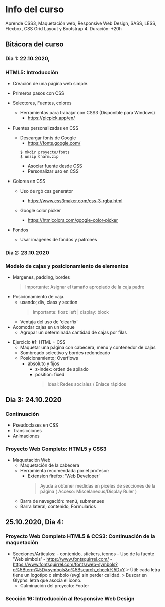 # Info del curso
Aprende CSS3, Maquetación web, Responsive Web Design, SASS, LESS, Flexbox, CSS Grid Layout y Bootstrap 4. Duración: +20h


## Bitácora del curso

### Dia 1: 22.10.2020,		
### HTML5: Introducción 
- Creación de una página web simple.
* Primeros pasos con CSS
- Selectores, Fuentes, colores
  - Herramientas para trabajar con CSS3 (Disponible para Windows)
    - https://picpick.app/en/

- Fuentes personalizadas en CSS
  - Descargar fonts de Google
    - https://fonts.google.com/
    ```
    $ mkdir proyecto/fonts
    $ unzip Charm.zip
    ```
    * Asociar fuente desde CSS
    * Personalizar uso en CSS
	
* Colores en CSS
    * Uso de rgb css generator
      - https://www.css3maker.com/css-3-rgba.html

    * Google color picker
      - https://htmlcolors.com/google-color-picker

* Fondos 
  - Usar imagenes de fondos y patrones

### Dia 2: 23.10.2020
### Modelo de cajas y posicionamiento de elementos

- Margenes, padding, bordes
  	> Importante: Asignar el tamaño apropiado de la caja padre
- Posicionamiento de caja.
  	- usando; div, class y section
  	  > Importante: float: left | display: block
  	- Ventaja del uso de 'clearfix'
- Acomodar cajas en un bloque
  	- Agrupar un determinada cantidad de cajas por filas
* Ejercicio #1: HTML + CSS
  - Maquetar una página con cabecera, menu y contenedor de cajas
  - Sombreado selectivo y bordes redondeado
  - Posicionamiento; Overflows
  	- absoluto y fijos
  	  - z-index: orden de apilado
  	  - position: fixed
  	    > Ideal: Redes sociales / Enlace rápidos

## Dia 3: 24.10.2020
### Continuación 
* Pseudoclases en CSS
* Transicciones
* Animaciones

### Proyecto Web Completo: HTML5 y CSS3
- Maquetación Web
    - Maquetación de la cabecera
  	- Herramienta recomendada por el profesor:
  	  - Extension firefox: 'Web Developer' 
  	  	> Ayuda a obtener medidas en pixeles de secciones de la página
  	  	> ( Acceso: Miscelaneous/Display Ruler )
  	- Barra de navegación: menú, submenues
  	- Barra lateral;  contenido, Formularios

## 25.10.2020, Dia 4: 

### Proyecto Web Completo HTML5 & CCS3: Continuación de la maquetación 
- Secciones/Artículos: 
		- contenido, stickers, iconos 
		- Uso de la fuente 'Web simbols'
		  - https://www.fontsquirrel.com/
		    - https://www.fontsquirrel.com/fonts/web-symbols?q%5Bterm%5D=symbols&q%5Bsearch_check%5D=Y
		    > Útil: cada letra tiene un logotipo o simbolo (svg) sin perder calidad.
		    > Buscar en Glyphs: letra que asocia el icono.
	- Culminación del proyecto: Footer





### Sección 16:  Introducción al Responsive Web Design
